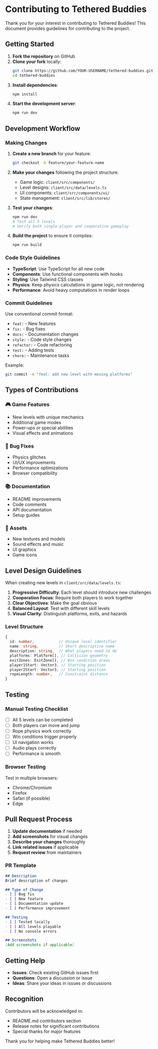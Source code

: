 # Contributing to Tethered Buddies

Thank you for your interest in contributing to Tethered Buddies! This document provides guidelines for contributing to the project.

## Getting Started

1. **Fork the repository** on GitHub
2. **Clone your fork** locally:
   ```bash
   git clone https://github.com/YOUR-USERNAME/tethered-buddies.git
   cd tethered-buddies
   ```
3. **Install dependencies**:
   ```bash
   npm install
   ```
4. **Start the development server**:
   ```bash
   npm run dev
   ```

## Development Workflow

### Making Changes

1. **Create a new branch** for your feature:
   ```bash
   git checkout -b feature/your-feature-name
   ```

2. **Make your changes** following the project structure:
   - Game logic: `client/src/components/`
   - Level designs: `client/src/data/levels.ts`
   - UI components: `client/src/components/ui/`
   - State management: `client/src/lib/stores/`

3. **Test your changes**:
   ```bash
   npm run dev
   # Test all 5 levels
   # Verify both single-player and cooperative gameplay
   ```

4. **Build the project** to ensure it compiles:
   ```bash
   npm run build
   ```

### Code Style Guidelines

- **TypeScript**: Use TypeScript for all new code
- **Components**: Use functional components with hooks
- **Styling**: Use Tailwind CSS classes
- **Physics**: Keep physics calculations in game logic, not rendering
- **Performance**: Avoid heavy computations in render loops

### Commit Guidelines

Use conventional commit format:
- `feat:` - New features
- `fix:` - Bug fixes
- `docs:` - Documentation changes
- `style:` - Code style changes
- `refactor:` - Code refactoring
- `test:` - Adding tests
- `chore:` - Maintenance tasks

Example:
```bash
git commit -m "feat: add new level with moving platforms"
```

## Types of Contributions

### 🎮 Game Features
- New levels with unique mechanics
- Additional game modes
- Power-ups or special abilities
- Visual effects and animations

### 🐛 Bug Fixes
- Physics glitches
- UI/UX improvements
- Performance optimizations
- Browser compatibility

### 📚 Documentation
- README improvements
- Code comments
- API documentation
- Setup guides

### 🎨 Assets
- New textures and models
- Sound effects and music
- UI graphics
- Game icons

## Level Design Guidelines

When creating new levels in `client/src/data/levels.ts`:

1. **Progressive Difficulty**: Each level should introduce new challenges
2. **Cooperation Focus**: Require both players to work together
3. **Clear Objectives**: Make the goal obvious
4. **Balanced Layout**: Test with different skill levels
5. **Visual Clarity**: Distinguish platforms, exits, and hazards

### Level Structure
```typescript
{
  id: number,           // Unique level identifier
  name: string,         // Short descriptive name
  description: string,  // What players need to do
  platforms: Platform[], // Collision geometry
  exitZones: ExitZone[], // Win condition areas
  player1Start: Vector3, // Starting position
  player2Start: Vector3, // Starting position
  ropeLength: number,   // Constraint distance
}
```

## Testing

### Manual Testing Checklist
- [ ] All 5 levels can be completed
- [ ] Both players can move and jump
- [ ] Rope physics work correctly
- [ ] Win conditions trigger properly
- [ ] UI navigation works
- [ ] Audio plays correctly
- [ ] Performance is smooth

### Browser Testing
Test in multiple browsers:
- Chrome/Chromium
- Firefox
- Safari (if possible)
- Edge

## Pull Request Process

1. **Update documentation** if needed
2. **Add screenshots** for visual changes
3. **Describe your changes** thoroughly
4. **Link related issues** if applicable
5. **Request review** from maintainers

### PR Template
```markdown
## Description
Brief description of changes

## Type of Change
- [ ] Bug fix
- [ ] New feature
- [ ] Documentation update
- [ ] Performance improvement

## Testing
- [ ] Tested locally
- [ ] All levels playable
- [ ] No console errors

## Screenshots
[Add screenshots if applicable]
```

## Getting Help

- **Issues**: Check existing GitHub issues first
- **Questions**: Open a discussion or issue
- **Ideas**: Share your ideas in issues or discussions

## Recognition

Contributors will be acknowledged in:
- README.md contributors section
- Release notes for significant contributions
- Special thanks for major features

Thank you for helping make Tethered Buddies better!